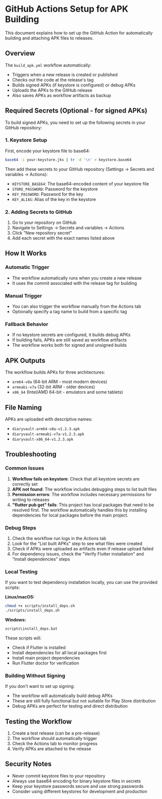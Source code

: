 # GitHub Actions Setup for APK Building

This document explains how to set up the GitHub Action for automatically building and attaching APK files to releases.

## Overview

The `build_apk.yml` workflow automatically:
- Triggers when a new release is created or published
- Checks out the code at the release's tag
- Builds signed APKs (if keystore is configured) or debug APKs
- Uploads the APKs to the GitHub release
- Also saves APKs as workflow artifacts as backup

## Required Secrets (Optional - for signed APKs)

To build signed APKs, you need to set up the following secrets in your GitHub repository:

### 1. Keystore Setup

First, encode your keystore file to base64:
```bash
base64 -i your-keystore.jks | tr -d '\n' > keystore.base64
```

Then add these secrets to your GitHub repository (Settings → Secrets and variables → Actions):

- `KEYSTORE_BASE64`: The base64-encoded content of your keystore file
- `STORE_PASSWORD`: Password for the keystore
- `KEY_PASSWORD`: Password for the key
- `KEY_ALIAS`: Alias of the key in the keystore

### 2. Adding Secrets to GitHub

1. Go to your repository on GitHub
2. Navigate to Settings → Secrets and variables → Actions
3. Click "New repository secret"
4. Add each secret with the exact names listed above

## How It Works

### Automatic Trigger
- The workflow automatically runs when you create a new release
- It uses the commit associated with the release tag for building

### Manual Trigger
- You can also trigger the workflow manually from the Actions tab
- Optionally specify a tag name to build from a specific tag

### Fallback Behavior
- If no keystore secrets are configured, it builds debug APKs
- If building fails, APKs are still saved as workflow artifacts
- The workflow works both for signed and unsigned builds

## APK Outputs

The workflow builds APKs for three architectures:
- `arm64-v8a` (64-bit ARM - most modern devices)
- `armeabi-v7a` (32-bit ARM - older devices)
- `x86_64` (Intel/AMD 64-bit - emulators and some tablets)

## File Naming

APKs are uploaded with descriptive names:
- `diaryvault-arm64-v8a-v1.2.3.apk`
- `diaryvault-armeabi-v7a-v1.2.3.apk`
- `diaryvault-x86_64-v1.2.3.apk`

## Troubleshooting

### Common Issues

1. **Workflow fails on keystore**: Check that all keystore secrets are correctly set
2. **APK not found**: The workflow includes debugging steps to list built files
3. **Permission errors**: The workflow includes necessary permissions for writing to releases
4. **"flutter pub get" fails**: This project has local packages that need to be resolved first. The workflow automatically handles this by installing dependencies for local packages before the main project.

### Debug Steps

1. Check the workflow run logs in the Actions tab
2. Look for the "List built APKs" step to see what files were created
3. Check if APKs were uploaded as artifacts even if release upload failed
4. For dependency issues, check the "Verify Flutter installation" and "Install dependencies" steps

### Local Testing

If you want to test dependency installation locally, you can use the provided scripts:

**Linux/macOS:**
```bash
chmod +x scripts/install_deps.sh
./scripts/install_deps.sh
```

**Windows:**
```cmd
scripts\install_deps.bat
```

These scripts will:
- Check if Flutter is installed
- Install dependencies for all local packages first
- Install main project dependencies
- Run Flutter doctor for verification

### Building Without Signing

If you don't want to set up signing:
- The workflow will automatically build debug APKs
- These are still fully functional but not suitable for Play Store distribution
- Debug APKs are perfect for testing and direct distribution

## Testing the Workflow

1. Create a test release (can be a pre-release)
2. The workflow should automatically trigger
3. Check the Actions tab to monitor progress
4. Verify APKs are attached to the release

## Security Notes

- Never commit keystore files to your repository
- Always use base64 encoding for binary keystore files in secrets
- Keep your keystore passwords secure and use strong passwords
- Consider using different keystores for development and production
